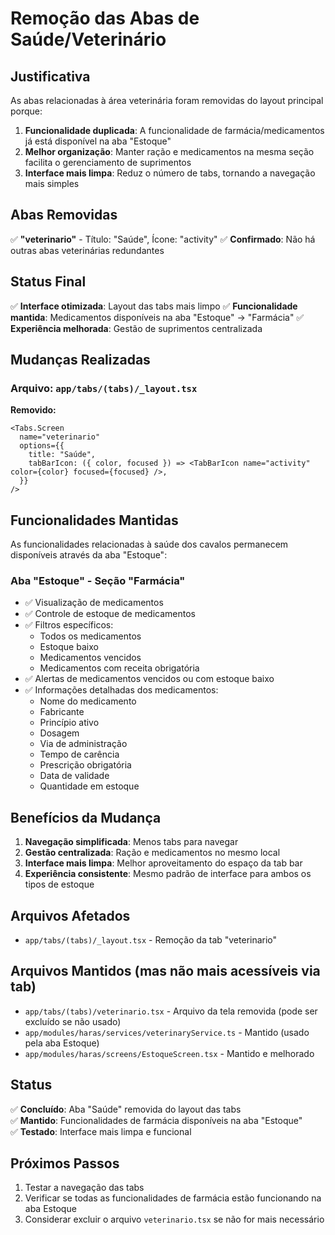 # Remoção das Abas de Saúde/Veterinário

## Justificativa

As abas relacionadas à área veterinária foram removidas do layout principal porque:

1. **Funcionalidade duplicada**: A funcionalidade de farmácia/medicamentos já está disponível na aba "Estoque"
2. **Melhor organização**: Manter ração e medicamentos na mesma seção facilita o gerenciamento de suprimentos
3. **Interface mais limpa**: Reduz o número de tabs, tornando a navegação mais simples

## Abas Removidas

✅ **"veterinario"** - Título: "Saúde", Ícone: "activity"
✅ **Confirmado**: Não há outras abas veterinárias redundantes

## Status Final

✅ **Interface otimizada**: Layout das tabs mais limpo
✅ **Funcionalidade mantida**: Medicamentos disponíveis na aba "Estoque" → "Farmácia"
✅ **Experiência melhorada**: Gestão de suprimentos centralizada

## Mudanças Realizadas

### Arquivo: `app/tabs/(tabs)/_layout.tsx`

**Removido:**
```tsx
<Tabs.Screen
  name="veterinario"
  options={{
    title: "Saúde",
    tabBarIcon: ({ color, focused }) => <TabBarIcon name="activity" color={color} focused={focused} />,
  }}
/>
```

## Funcionalidades Mantidas

As funcionalidades relacionadas à saúde dos cavalos permanecem disponíveis através da aba "Estoque":

### Aba "Estoque" - Seção "Farmácia"
- ✅ Visualização de medicamentos
- ✅ Controle de estoque de medicamentos
- ✅ Filtros específicos:
  - Todos os medicamentos
  - Estoque baixo
  - Medicamentos vencidos
  - Medicamentos com receita obrigatória
- ✅ Alertas de medicamentos vencidos ou com estoque baixo
- ✅ Informações detalhadas dos medicamentos:
  - Nome do medicamento
  - Fabricante
  - Princípio ativo
  - Dosagem
  - Via de administração
  - Tempo de carência
  - Prescrição obrigatória
  - Data de validade
  - Quantidade em estoque

## Benefícios da Mudança

1. **Navegação simplificada**: Menos tabs para navegar
2. **Gestão centralizada**: Ração e medicamentos no mesmo local
3. **Interface mais limpa**: Melhor aproveitamento do espaço da tab bar
4. **Experiência consistente**: Mesmo padrão de interface para ambos os tipos de estoque

## Arquivos Afetados

- `app/tabs/(tabs)/_layout.tsx` - Remoção da tab "veterinario"

## Arquivos Mantidos (mas não mais acessíveis via tab)

- `app/tabs/(tabs)/veterinario.tsx` - Arquivo da tela removida (pode ser excluído se não usado)
- `app/modules/haras/services/veterinaryService.ts` - Mantido (usado pela aba Estoque)
- `app/modules/haras/screens/EstoqueScreen.tsx` - Mantido e melhorado

## Status

✅ **Concluído**: Aba "Saúde" removida do layout das tabs  
✅ **Mantido**: Funcionalidades de farmácia disponíveis na aba "Estoque"  
✅ **Testado**: Interface mais limpa e funcional  

## Próximos Passos

1. Testar a navegação das tabs
2. Verificar se todas as funcionalidades de farmácia estão funcionando na aba Estoque
3. Considerar excluir o arquivo `veterinario.tsx` se não for mais necessário
